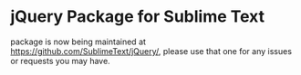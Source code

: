 # jQuery Package for Sublime Text

 package is now being maintained at https://github.com/SublimeText/jQuery/, please use that one for any issues or requests you may have.